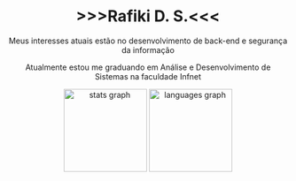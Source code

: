 <div align="center">
  <h1> >>>Rafiki D. S.<<< </h1> 
  <p>Meus interesses atuais estão no desenvolvimento de back-end e segurança da informação</p>
  <p>Atualmente estou me graduando em Análise e Desenvolvimento de Sistemas na faculdade Infnet</p>
</div>

<div align="center">
  <img src="https://github-readme-stats.vercel.app/api?hide_title=false&hide_rank=false&show_icons=true&include_all_commits=true&count_private=true&disable_animations=false&theme=tokyonight&locale=en&hide_border=false&username=rfk-ds" height="150" alt="stats graph" />
  <img src="https://github-readme-stats.vercel.app/api/top-langs?locale=en&hide_title=false&layout=compact&card_width=320&langs_count=5&theme=tokyonight&hide_border=false&username=rfk-ds" height="150" alt="languages graph"  />
</div>

